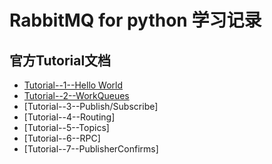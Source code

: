 # RabbitMQ for python 学习记录

## 官方Tutorial文档
- [Tutorial--1--Hello World](./RabbitMQ_Office_Tutorial/Tutorial-1-HelloWorld.md)
- [Tutorial--2--WorkQueues](./RabbitMQ_Office_Tutorial/Tutorial-2-WorkQueues.md)
- [Tutorial--3--Publish/Subscribe]
- [Tutorial--4--Routing]
- [Tutorial--5--Topics]
- [Tutorial--6--RPC]
- [Tutorial--7--PublisherConfirms]

